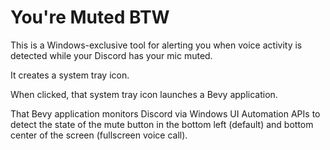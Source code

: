 # You're Muted BTW

This is a Windows-exclusive tool for alerting you when voice activity is detected while your Discord has your mic muted.

It creates a system tray icon.

When clicked, that system tray icon launches a Bevy application.

That Bevy application monitors Discord via Windows UI Automation APIs to detect the state of the mute button in the bottom left (default) and bottom center of the screen (fullscreen voice call).

